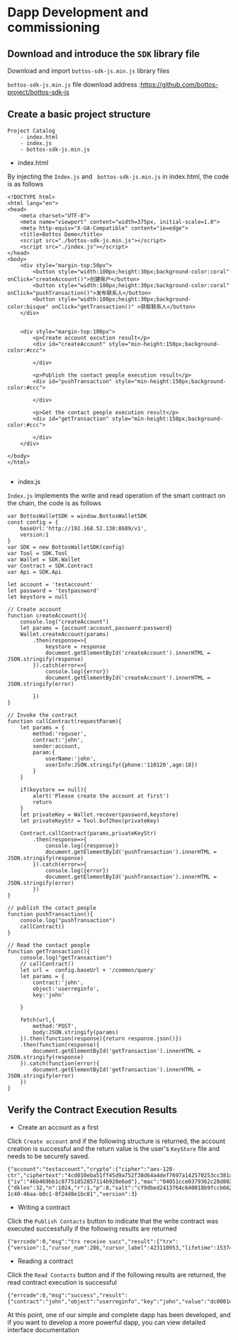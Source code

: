 # Dapp Development and commissioning

## Download and introduce the `SDK` library file

Download and import `bottos-sdk-js.min.js` library files

`bottos-sdk-js.min.js` file download address :https://github.com/bottos-project/bottos-sdk-js

## Create a basic project structure

```
Project Catalog
    - index.html
    - index.js
    - bottos-sdk-js.min.js
```
- index.html

By injecting the `Index.js` and ` bottos-sdk-js.min.js` in index.html, the code is as follows

```
<!DOCTYPE html>
<html lang="en">
<head>
    <meta charset="UTF-8">
    <meta name="viewport" content="width=375px, initial-scale=1.0">
    <meta http-equiv="X-UA-Compatible" content="ie=edge">
    <title>Bottos Demo</title>
    <script src="./bottos-sdk-js.min.js"></script>
    <script src="./index.js"></script>
</head>
<body>
    <div style="margin-top:50px">
        <button style="width:100px;height:30px;background-color:coral" onClick="createAccount()">创建账户</button>
        <button style="width:100px;height:30px;background-color:coral" onClick="pushTransaction()">发布联系人</button>
        <button style="width:100px;height:30px;background-color:bisque" onClick="getTransaction()" >获取联系人</button>
    </div>


    <div style="margin-top:100px">
        <p>Create account excution result</p>
        <div id="createAccount" style="min-height:150px;background-color:#ccc">

        </div>
    
        <p>Publish the contact people execution result</p>
        <div id="pushTransaction" style="min-height:150px;background-color:#ccc">
    
        </div>
    
        <p>Get the contact people execution result</p>
        <div id="getTransaction" style="min-height:150px;background-color:#ccc">
    
        </div>
    </div>
    
</body>
</html>


```

- index.js

`Index.js` implements the write and read operation of the smart contract on the chain, the code is as follows

```
var BottosWalletSDK = window.BottosWalletSDK
const config = {
    baseUrl:'http://192.168.52.130:8689/v1',
    version:1
}
var SDK = new BottosWalletSDK(config)
var Tool = SDK.Tool
var Wallet = SDK.Wallet
var Contract = SDK.Contract
var Api = SDK.Api

let account = 'testaccount'
let password = 'testpassword'
let keystore = null

// Create account
function createAccount(){
    console.log("createAccount")
    let params = {account:account,password:password}
    Wallet.createAccount(params)
        .then(response=>{
            keystore = response
            document.getElementById('createAccount').innerHTML = JSON.stringify(response)
        }).catch(error=>{
            console.log({error})
            document.getElementById('createAccount').innerHTML = JSON.stringify(error)
            
        })
}

// Invoke the contract
function callContract(requestParam){
    let params = {
        method:'reguser',
        contract:'john',
        sender:account,
        param:{
            userName:'john',
            userInfo:JSON.stringify({phone:'110120',age:18})
        }
    }

    if(keystore == null){
        alert('Please create the account at first')
        return
    }
    let privateKey = Wallet.recover(password,keystore)
    let privateKeyStr = Tool.buf2hex(privateKey)

    Contract.callContract(params,privateKeyStr)
        .then(response=>{
            console.log({response})
            document.getElementById('pushTransaction').innerHTML = JSON.stringify(response)
        }).catch(error=>{
            console.log({error})
            document.getElementById('pushTransaction').innerHTML = JSON.stringify(error)
        })
}

// publish the cotact people
function pushTransaction(){
    console.log("pushTransaction")
    callContract()
}

// Read the contact people
function getTransaction(){
    console.log("getTransaction")
    // callContract()
    let url =  config.baseUrl + '/common/query'
    let params = {
        contract:'john',
        object:'userreginfo',
        key:'john'

    }

    fetch(url,{
        method:'POST',
        body:JSON.stringify(params)
    }).then(function(response){return response.json()})   
    .then(function(response){
        document.getElementById('getTransaction').innerHTML = JSON.stringify(response)
    }).catch(function(error){
        document.getElementById('getTransaction').innerHTML = JSON.stringify(error)
    })
}
```

## Verify the Contract Execution Results

- Create an account as a first

Click `Create account` and if the following structure is returned, the account creation is successful and the return value is the user's `KeyStore` file and needs to be securely saved.

```
{"account":"testaccount","crypto":{"cipher":"aes-128-ctr","ciphertext":"4cd010eba51ff45d9a752f38d64a4def7697a142570253cc381afa2b04288e68","cipherparams":{"iv":"46b469bb1c87751852857114b928e6ad"},"mac":"04051cce0379362c28d8027a19c8b79f03621602c2eff68d8b793f94ae6f58fb","kdf":"scrypt","kdfparams":{"dklen":32,"n":1024,"r":1,"p":8,"salt":"cf9dbed2413764c640018b9fccb6629ed38dad72b333c7d12e89994523ec7857"}},"id":"48a923c2-1c40-46aa-b0c1-8f24d8e1bc81","version":3}
```

- Writing a contract

Click the `Publish Contacts` button to indicate that the write contract was executed successfully if the following results are returned

```
{"errcode":0,"msg":"trx receive succ","result":{"trx":{"version":1,"cursor_num":286,"cursor_label":423110953,"lifetime":1537498176,"sender":"testaccount","contract":"john","method":"reguser","param":"dc0002da00046a6f686eda001b7b2270686f6e65223a22313130313230222c22616765223a31387d","sig_alg":1,"signature":"4149cb35eab48415082081aee0ab3766b7a6730b1a2213c96638540227a8616f17cdf773ba90e3c515183c3fc5631fa53b65dcf93eed320d53ec78a672738675"},"trx_hash":"eb79dc2d8a8461451ea55257fcbaa5897a9b9732e7cc3b0c8a8322ab4909789b"}}
```

- Reading a contract

Click the `Read Contacts` button and if the following results are returned, the read contract execution is successful

```
{"errcode":0,"msg":"success","result":{"contract":"john","object":"userreginfo","key":"john","value":"dc0001da001b7b2270686f6e65223a22313130313230222c22616765223a31387d"}}
```
At this point, one of our simple and complete dapp has been developed, and if you want to develop a more powerful dapp, you can view detailed interface documentation



